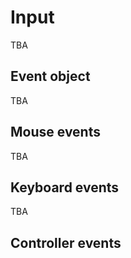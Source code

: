 # Input

TBA

## Event object

TBA

## Mouse events

TBA

## Keyboard events

TBA

## Controller events
